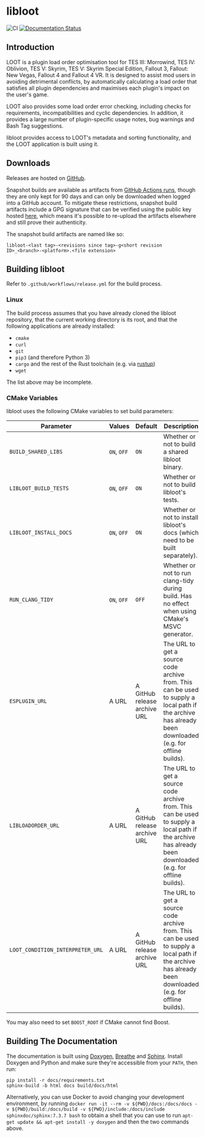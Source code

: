 # libloot

![CI](https://github.com/loot/libloot/workflows/CI/badge.svg?branch=master&event=push)
[![Documentation Status](https://readthedocs.org/projects/loot-api/badge/?version=latest)](http://loot-api.readthedocs.io/en/latest/?badge=latest)

## Introduction

LOOT is a plugin load order optimisation tool for TES III: Morrowind, TES IV: Oblivion, TES V: Skyrim, TES V: Skyrim Special Edition, Fallout 3, Fallout: New Vegas, Fallout 4 and Fallout 4 VR. It is designed to assist mod users in avoiding detrimental conflicts, by automatically calculating a load order that satisfies all plugin dependencies and maximises each plugin's impact on the user's game.

LOOT also provides some load order error checking, including checks for requirements, incompatibilities and cyclic dependencies. In addition, it provides a large number of plugin-specific usage notes, bug warnings and Bash Tag suggestions.

libloot provides access to LOOT's metadata and sorting functionality, and the LOOT application is built using it.

## Downloads

Releases are hosted on [GitHub](https://github.com/loot/libloot/releases).


Snapshot builds are available as artifacts from [GitHub Actions runs](https://github.com/loot/libloot/actions), though they are only kept for 90 days and can only be downloaded when logged into a GitHub account. To mitigate these restrictions, snapshot build artifacts include a GPG signature that can be verified using the public key hosted [here](https://loot.github.io/.well-known/openpgpkey/hu/mj86by43a9hz8y8rbddtx54n3bwuuucg), which means it's possible to re-upload the artifacts elsewhere and still prove their authenticity.

The snapshot build artifacts are named like so:

```
libloot-<last tag>-<revisions since tag>-g<short revision ID>_<branch>-<platform>.<file extension>
```

## Building libloot

Refer to `.github/workflows/release.yml` for the build process.

### Linux

The build process assumes that you have already cloned the libloot repository,
that the current working directory is its root, and that the following
applications are already installed:

- `cmake`
- `curl`
- `git`
- `pip3` (and therefore Python 3)
- `cargo` and the rest of the Rust toolchain (e.g. via
  [rustup](https://rustup.rs/))
- `wget`

The list above may be incomplete.

### CMake Variables

libloot uses the following CMake variables to set build parameters:

Parameter | Values | Default |Description
----------|--------|---------|-----------
`BUILD_SHARED_LIBS` | `ON`, `OFF` | `ON` | Whether or not to build a shared libloot binary.
`LIBLOOT_BUILD_TESTS` | `ON`, `OFF` | `ON` | Whether or not to build libloot's tests.
`LIBLOOT_INSTALL_DOCS` | `ON`, `OFF` | `ON` | Whether or not to install libloot's docs (which need to be built separately).
`RUN_CLANG_TIDY` | `ON`, `OFF` | `OFF` | Whether or not to run clang-tidy during build. Has no effect when using CMake's MSVC generator.
`ESPLUGIN_URL` | A URL | A GitHub release archive URL | The URL to get a source code archive from. This can be used to supply a local path if the archive has already been downloaded (e.g. for offline builds).
`LIBLOADORDER_URL` | A URL | A GitHub release archive URL | The URL to get a source code archive from. This can be used to supply a local path if the archive has already been downloaded (e.g. for offline builds).
`LOOT_CONDITION_INTERPRETER_URL` | A URL | A GitHub release archive URL | The URL to get a source code archive from. This can be used to supply a local path if the archive has already been downloaded (e.g. for offline builds).

You may also need to set `BOOST_ROOT` if CMake cannot find Boost.

## Building The Documentation

The documentation is built using [Doxygen](http://www.stack.nl/~dimitri/doxygen/), [Breathe](https://breathe.readthedocs.io/en/latest/) and [Sphinx](http://www.sphinx-doc.org/en/stable/). Install Doxygen and Python and make sure they're accessible from your `PATH`, then run:

```
pip install -r docs/requirements.txt
sphinx-build -b html docs build/docs/html
```

Alternatively, you can use Docker to avoid changing your development environment, by running `docker run -it --rm -v ${PWD}/docs:/docs/docs -v ${PWD}/build:/docs/build -v ${PWD}/include:/docs/include sphinxdoc/sphinx:7.3.7 bash` to obtain a shell that you can use to run `apt-get update && apt-get install -y doxygen` and then the two commands above.
